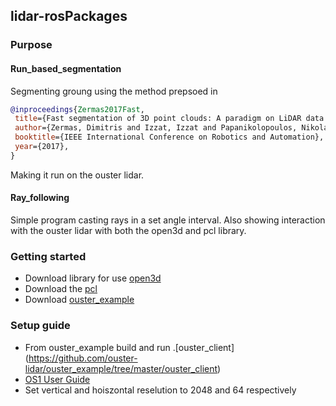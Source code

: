 ## lidar-rosPackages
### Purpose
#### Run_based_segmentation
Segmenting groung using the method prepsoed in 
 ```bib
@inproceedings{Zermas2017Fast,
  title={Fast segmentation of 3D point clouds: A paradigm on LiDAR data for autonomous vehicle applications},
  author={Zermas, Dimitris and Izzat, Izzat and Papanikolopoulos, Nikolaos},
  booktitle={IEEE International Conference on Robotics and Automation},
  year={2017},
}
```
Making it run on the ouster lidar.

#### Ray_following
Simple program casting rays in a set angle interval. Also showing interaction with the ouster lidar with both the 
open3d and pcl library.

### Getting started
- Download library for use [open3d](https://pypi.org/project/open-3d/) 
- Download the [pcl](https://github.com/strawlab/python-pcl)
- Download [ouster_example](https://github.com/ouster-lidar/ouster_example)

### Setup guide
- From ouster_example build and run .[ouster_client] (https://github.com/ouster-lidar/ouster_example/tree/master/ouster_client)
- [OS1 User Guide](https://drive.google.com/file/d/1Ww8KSlRaKdyPaOmQRnItZsrmJls8crG-/view)
- Set vertical and hoiszontal reselution to 2048 and 64 respectively 



